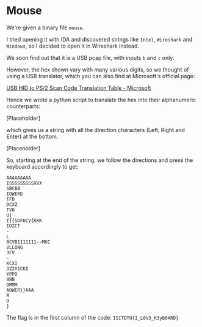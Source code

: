# Mouse

We're given a binary file `mouse`.

I tried opening it with IDA and discovered strings like `Intel`, `Wireshark` and `Windows`, so I decided to open it in Wireshark instead.

We soon find out that it is a USB pcap file, with inputs `b` and `c` only.

However, the hex shown vary with many various digits, so we thought of using a USB translator, which you can also find at Microsoft's official page: 

[USB HID to PS/2 Scan Code Translation Table - Microsoft](https://download.microsoft.com/download/1/6/1/161ba512-40e2-4cc9-843a-923143f3456c/translate.pdf)

Hence we wrote a python script to translate the hex into their alphanumeric counterparts:

[Placeholder]

which gives us a string with all the direction characters (Left, Right and Enter) at the bottom.

[Placeholder]

So, starting at the end of the string, we follow the directions and press the keyboard accordingly to get:

```
AAAAAAAAA
ISSSSSSSSSXVX
SBCBB
IQWERD
TFD
DCXZ
TVB
U{
{{{SDFUCV{KKK
IOZCT
-
L
0CVB1111111--MKC
VLLONG
3CV
-
KCXI
3Z2X1CKI
YPPO
BBN
OMMM
AQWER}}AAA
R
D
}
```

The flag is in the first column of the code: `ISITDTU{I_L0V3_K3yB0ARD}`
